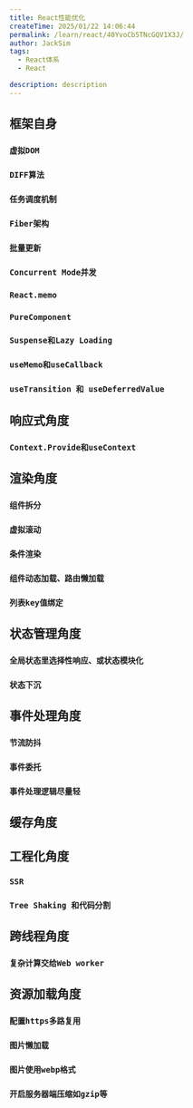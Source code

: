 ```yaml
---
title: React性能优化
createTime: 2025/01/22 14:06:44
permalink: /learn/react/40YvoCb5TNcGQV1X3J/
author: JackSim
tags:
  - React体系
  - React

description: description
---
```




## 框架自身

### **`虚拟DOM`**

### **`DIFF算法`**

### **`任务调度机制`**

### **`Fiber架构`**

### **`批量更新`**

### **`Concurrent Mode并发`**

### **`React.memo`**

### **`PureComponent`**

### **`Suspense和Lazy Loading`**

### **`useMemo和useCallback`**

### **`useTransition 和 useDeferredValue`**

## 响应式角度

### **`Context.Provide和useContext`**

## 渲染角度

### **`组件拆分`**

### **`虚拟滚动`**

### **`条件渲染`**

### **`组件动态加载、路由懒加载`**

### **`列表key值绑定`**

## 状态管理角度

### **`全局状态里选择性响应、或状态模块化`**

### **`状态下沉`**

## 事件处理角度

### **`节流防抖`**

### **`事件委托`**

### **`事件处理逻辑尽量轻`**

## 缓存角度


## 工程化角度

### **`SSR`**

### **`Tree Shaking 和代码分割`**

## 跨线程角度

### **`复杂计算交给Web worker`**

## 资源加载角度

### **`配置https多路复用`**

### **`图片懒加载`**

### **`图片使用webp格式`**

### **`开启服务器端压缩如gzip等`**